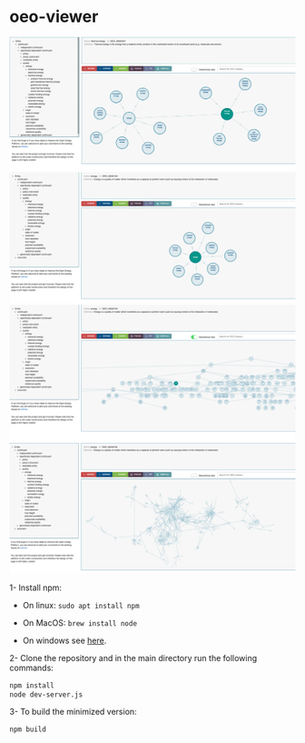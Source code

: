 # oeo-viewer

![example1](<./screenshots/oeo-viewer-screenshot-1.png>) 
![example2](<./screenshots/oeo-viewer-screenshot-2.png>) 
![example3](<./screenshots/oeo-viewer-screenshot-3.png>) 
![example4](<./screenshots/oeo-viewer-screenshot-4.png>) 

1- Install npm:

- On linux: `sudo apt install npm`

- On MacOS: `brew install node`

- On windows see [here](https://docs.npmjs.com/downloading-and-installing-node-js-and-npm).

2-  Clone the repository and in the main directory run the following commands:

    npm install
    node dev-server.js



3- To build the minimized version:
    
    npm build
